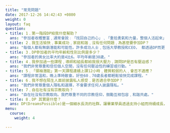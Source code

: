 ```yaml
---
title: "常見問題"
date: 2017-12-26 14:42:43 +0800
weight: 0
layout: faq
question:
- title: 1﹑第一階段DP給我什麼幫助？
  ans: "參加者收穫豐富﹐通常會說﹕「找回自己的心」﹑「重拾勇氣和力量，整個人活起來」﹑「結識了一群知心好友」﹑「找到持續成長的竅門」。"
- title: 2﹑我生活愉快﹐事業成功﹐家庭和諧﹐沒有任何問題﹐為甚麼要參加DP？
  ans: "每個人都有無窮潛能和可能性。許多成功人士﹐包括大學教授和CEO， 都透過DP而更上一層樓﹐生命更加精彩燦爛，並愛上這個充滿人情味的真摯社群。"
- title: 3﹑DP參加者的平均年齡和性別比例是多少？
  ans: "參加者的男女比率大約是4比6。平均年齡是38歲。"
- title: 4﹑我參加過一些課程﹐導師和組長都給我很大壓力﹐請問DP是否有壓迫感？
  ans: "我們非常尊重和信任個人空間，沒有任何壓迫性的練習或行動。"
- title: 5﹑「領袖潛能」第一天課程連續上課12小時﹐體質較弱的人﹐會否不適應？
  ans: "課程非常溫和，晚上準時散會。好些60﹑70歲長者都輕鬆愉快完成課程。"
- title: 6﹑我不想在陌生人面前披露私人感受﹐是否適合參加DP？
  ans: "我們非常尊重個人隱私和選擇，不會要求任何人披露隱私。"
- title: 7﹑自在社有沒有宗教取向？
  ans: "自在社沒有宗教取向。我們尊重不同的宗教信仰，鼓勵互相包容﹐和諧共處。"
- title: 8﹑DP 其實是什麼？
  ans: DP(DreamsPossible)是一個細水長流的社群。讓畢業學員透過支持小組而持續成長，同時透過不同的義工組別﹑ 組長和教練培訓，﹐以至導師培訓班，循步漸進去貢獻自己，發揮自己的無窮潛能和力量。
menu:
  course:
    weight: 4

---
```

